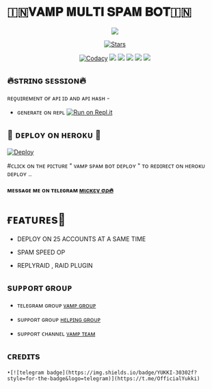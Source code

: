 # 🇮🇳𝐕𝐀𝐌𝐏 𝐌𝐔𝐋𝐓𝐈 𝐒𝐏𝐀𝐌 𝐁𝐎𝐓🇮🇳

<p align="center">
  <img src="https://telegra.ph/file/ec7791ee232a9575b1427.jpg">
</p>
<p align="center">
    <a href="https://github.com/D15H4NT0P/VAMP-MULTI-SPAM-BOT/stargazers"><img src="https://img.shields.io/github/stars/D15H4NT0P/VAMP-MULTI-SPAM-BOT?label=Stars&style=flat-square&logo=github&color=F10070" alt="Stars" /></a>
</p>
<p align="center">
    <a href="https://app.codacy.com/manual/D15H4NT0P/VAMP-MULTI-SPAM-BOT/dashboard"> <img src="https://img.shields.io/codacy/grade/4d58f2a402b54aed8a7d95f7add45a81?color=brightgreen&logo=codacy&logoColor=green&style=for-the-badge" alt="Codacy" /></a>
    <a href="https://github.com/D15H4NT0P/VAMP-MULTI-SPAM-BOT"> <img src="https://img.shields.io/github/repo-size/D15H4NT0P/VAMP-MULTI-SPAM-BOT?color=orange&logo=github&logoColor=green&style=for-the-badge" /></a>
    <a href="https://github.com/D15H4NT0P/VAMP-MULTI-SPAM-BOT/commits/prince"> <img src="https://img.shields.io/github/last-commit/D15H4NT0P/VAMP-MULTI-SPAM-BOT?color=blue&logo=github&logoColor=green&style=for-the-badge" /></a>
    <a href="https://github.com/D15H4NT0P/VAMP-MULTI-SPAM-BOT/issues"> <img src="https://img.shields.io/github/issues/D15H4NT0P/VAMP-MULTI-SPAM-BOT?color=blueviolet&logo=github&logoColor=green&style=for-the-badge" /></a>
    <a href="https://github.com/D15H4NT0P/VAMP-MULTI-SPAM-BOT/network/members"> <img src="https://img.shields.io/github/forks/D15H4NT0P/VAMP-MULTI-SPAM-BOT?color=red&logo=github&logoColor=green&style=for-the-badge" /></a>  
    <a href="https://pypi.org/project/Telethon/"> <img src="https://img.shields.io/pypi/v/telethon?color=yellow&label=telethon&logo=python&logoColor=green&style=for-the-badge" /></a>
</p>

## 🔥sᴛʀɪɴɢ sᴇssɪᴏɴ🔥

 ʀᴇǫᴜɪʀᴇᴍᴇɴᴛ ᴏғ ᴀᴘɪ ɪᴅ ᴀɴᴅ ᴀᴘɪ ʜᴀsʜ - 


   - ɢᴇɴᴇʀᴀᴛᴇ ᴏɴ ʀᴇᴘʟ [![Run on Repl.it](https://repl.it/badge/github/D15H4NT0P/VAMP-SPAM-BOT)](https://replit.com/@D15H4NT0P/VAMP-SPAM-BOT#main.py)
## 🔰 ᴅᴇᴘʟᴏʏ ᴏɴ ʜᴇʀᴏᴋᴜ 🔰

[![Deploy](https://telegra.ph/file/4a25eb60ee6398bb830f1.jpg)](https://dashboard.heroku.com/new?template=https://github.com/D15H4NT0P/VAMP-MULTI-SPAM-BOT)


#ᴄʟɪᴄᴋ ᴏɴ ᴛʜᴇ ᴘɪᴄᴛᴜʀᴇ " ᴠᴀᴍᴘ sᴘᴀᴍ ʙᴏᴛ ᴅᴇᴘʟᴏʏ " ᴛᴏ ʀᴇᴅɪʀᴇᴄᴛ ᴏɴ ʜᴇʀᴏᴋᴜ ᴅᴇᴘʟᴏʏ ..




#### ᴍᴇssᴀɢᴇ ᴍᴇ ᴏɴ ᴛᴇʟᴇɢʀᴀᴍ [мιcкεү σρ🔥](https://t.me/M1CKEY_0P)


# ғᴇᴀᴛᴜʀᴇs💖

   - DEPLOY ON 25 ACCOUNTS AT A SAME TIME 

   - SPAM SPEED OP 

   - REPLYRAID , RAID PLUGIN 




## sᴜᴘᴘᴏʀᴛ ɢʀᴏᴜᴘ
  - ᴛᴇʟᴇɢʀᴀᴍ ɢʀᴏᴜᴘ [ᴠᴀᴍᴘ ɢʀᴏᴜᴘ ](https://t.me/VAMPIRES_OFFICIAL)
   
- sᴜᴘᴘᴏʀᴛ ɢʀᴏᴜᴘ [ ʜᴇʟᴘɪɴɢ ɢʀᴏᴜᴘ ](https://t.me/VAMPBOT_SUPPORT)
   
- sᴜᴘᴘᴏʀᴛ ᴄʜᴀɴɴᴇʟ [ ᴠᴀᴍᴘ ᴛᴇᴀᴍ ](https://t.me/VAMPBOT_OFFICIAL)
## ᴄʀᴇᴅɪᴛs
    •[![telegram badge](https://img.shields.io/badge/YUKKI-30302f?style=for-the-badge&logo=telegram)](https://t.me/OfficialYukki)

